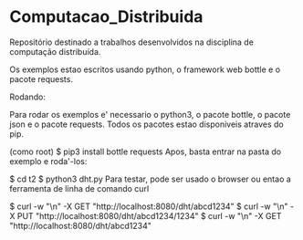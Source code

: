 # Computacao_Distribuida
Repositório destinado a trabalhos desenvolvidos na disciplina de computação distribuída.

Os exemplos estao escritos usando python, o framework web bottle e o pacote requests.

Rodando:

Para rodar os exemplos e' necessario o python3, o pacote bottle, o pacote json e o pacote requests. Todos os pacotes estao disponiveis atraves do pip.

(como root) $ pip3 install bottle requests
Apos, basta entrar na pasta do exemplo e roda'-los:

$ cd t2
$ python3 dht.py
Para testar, pode ser usado o browser ou entao a ferramenta de linha de comando curl

$ curl -w "\n" -X GET "http://localhost:8080/dht/abcd1234"
$ curl -w "\n" -X PUT "http://localhost:8080/dht/abcd1234/1234"
$ curl -w "\n" -X GET "http://localhost:8080/dht/abcd1234"
